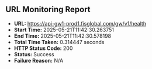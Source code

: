 ## URL Monitoring Report

- **URL:** https://api-gw1-prod1.fisglobal.com/gw/v1/health
- **Start Time:** 2025-05-21T11:42:30.263751
- **End Time:** 2025-05-21T11:42:30.578198
- **Total Time Taken:** 0.314447 seconds
- **HTTP Status Code:** 200
- **Status:** Success
- **Failure Reason:** N/A
